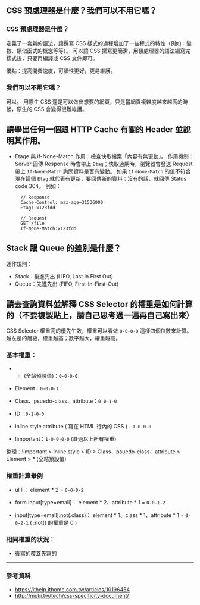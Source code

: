 ## CSS 預處理器是什麼？我們可以不用它嗎？

### CSS 預處理器是什麼？
定義了一套新的語法，讓撰寫 CSS 樣式的過程增加了一些程式的特性（例如：變數、類似函式的概念等等）。
可以讓 CSS 撰寫更簡潔，用預處理器的語法編寫完樣式後，只要再編譯成 CSS 文件即可。

優點：提高開發速度，可讀性更好，更易維護。

### 我們可以不用它嗎？
可以。
用原生 CSS 還是可以做出想要的網頁，只是當網頁複雜度越來越高的時候，原生的 CSS 會變得很難維護。


## 請舉出任何一個跟 HTTP Cache 有關的 Header 並說明其作用。
- Etage 與 if-None-Match
  作用：檢查快取檔案「內容有無更動」。
  作用機制：Server 回傳 Response 時會帶上 `Etag`；快取過期時，瀏覽器會發送 Request 帶上 `If-None-Match` 詢問資料是否有變動。
  如果 `If-None-Match` 的值不符合現在這個 `Etag` 就代表有更新，要回傳新的資料；沒有的話，就回傳 Status code 304。
  例如：
  ```
    // Response
    Cache-Control: max-age=31536000
    Etag: x123fdd

    // Request
    GET /file
    If-None-Match:x123fdd
  ```

## Stack 跟 Queue 的差別是什麼？

運作規則：
- Stack：後進先出 (LIFO, Last In First Out)
- Queue：先進先出 (FIFO, First-In-First-Out)


## 請去查詢資料並解釋 CSS Selector 的權重是如何計算的（不要複製貼上，請自己思考過一遍再自己寫出來）

CSS Selector 權重高的優先生效，權重可以看做 `0-0-0-0` 這樣四個位數來計算。越左邊的層級，權重越高；數字越大，權重越高。


### 基本權重：

- * (全站預設值)：`0-0-0-0`
- Element：`0-0-0-1`
- Class、psuedo-class、attribute：`0-0-1-0`
- ID：`0-1-0-0`
- inline style attribute ( 寫在 HTML 行內的 CSS )：`1-0-0-0` 

- !important：`1-0-0-0-0` (蓋過以上所有權重)

整理：!important > inline style > ID > Class、psuedo-class、attribute > Element > * (全站預設值)


### 權重計算舉例
- ul li：
  element * 2 =  `0-0-0-2`

- form input[type=email]：
  element * 2、attribute * 1 = `0-0-1-2`

- input[type=email]:not(.class)：
  element * 1、class * 1、attribute * 1 = `0-0-2-1`
  ( :not() 的權重是 0 )


### 相同權重的狀況：
- 後寫的覆蓋先寫的


-----
### 參考資料
- https://ithelp.ithome.com.tw/articles/10196454
- http://muki.tw/tech/css-specificity-document/
